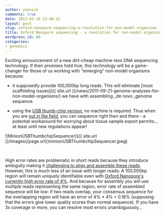 ```yaml
---
author: yannick
comments: true
date: 2012-02-18 13:48:12
layout: post
slug: oxford-nanopore-sequencing-a-revolution-for-non-model-organisms
title: Oxford Nanopore sequencing - a revolution for non-model organisms?
wordpress_id: 80
categories:
- genomics
---
```


Exciting announcement of a new dirt-cheap machine-less DNA sequencing technology. If their promises hold true, this technology will be a game-changer for those of us working with "emerging" non-model organisms because:






  * it supposedly provide 100,000bp long reads. This will eliminate [most scaffolding issues]({{ site.url }}/news/2011-09-21-genome-analyses-for-non-model-organisms/) we have with assembling _de novo _genome sequence.


  * using the [USB thumb-chip version](http://www.nanoporetech.com/technology/minion-a-miniaturised-sensing-instrument), no machine is required. Thus when you are [out in the field](http://vimeo.com/21287431), you can sequence right then and there - a potential workaround for worrying about tissue sample export permits… at least until new regulations appear!




![MinionUSBThumbchipSequencer]({{ site.url }}/images{{page.url}}minionUSBThumbchipSequencer.jpeg)




 




High error rates are problematic in short reads because they introduce ambiguity making it [challenging to align and assemble these reads](http://www.nature.com/nbt/journal/v26/n10/abs/nbt1486.html). However, this is much less of an issue with longer reads: A 100,000bp region will remain uniquely identifiable even with [Oxford Nanopore's currently high error rate of 4%](http://www.google.com/url?sa=t&rct=j&q=&esrc=s&source=web&cd=2&ved=0CCkQFjAB&url=http%3A%2F%2Fwww.bioflukes.com%2Fblogs%2F49&ei=KrJDT4aiN8a6hAf-mKHWBQ&usg=AFQjCNHFjCyLkiKfgel0Oj4mcaTLK9sSig&sig2=eY0nuijSZDGn4-Npuqsfvg). And because for assembly you will use multiple reads representing the same region, error rate of assembled sequence will be low: if two reads overlap, your consensus sequence for the overlapping region will have an error of 4% * 4% = 0.16% (supposing that the errors give lower quality scores than normal sequence). If you have 3x coverage or more, you can resolve most errors unambiguously...
